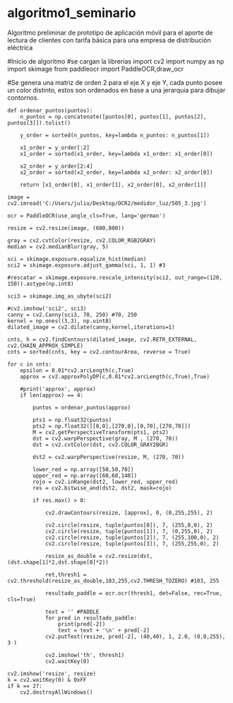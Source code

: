 # algoritmo1_seminario
Algoritmo preliminar de prototipo de aplicación móvil para el aporte de lectura de clientes con tarifa básica para una empresa de distribución eléctrica

#Inicio de algoritmo
#se cargan la librerias
    import cv2
    import numpy as np
    import skimage
    from paddleocr import PaddleOCR,draw_ocr
    
#Se genera una matriz de orden 2 para el eje X y eje Y, cada punto posee un color distinto, estos son ordenados en base a una jerarquia para dibujar contornos.

    def ordenar_puntos(puntos):
        n_puntos = np.concatenate([puntos[0], puntos[1], puntos[2], puntos[3]]).tolist()

        y_order = sorted(n_puntos, key=lambda n_puntos: n_puntos[1])

        x1_order = y_order[:2]
        x1_order = sorted(x1_order, key=lambda x1_order: x1_order[0])

        x2_order = y_order[2:4]
        x2_order = sorted(x2_order, key=lambda x2_order: x2_order[0])

        return [x1_order[0], x1_order[1], x2_order[0], x2_order[1]]

    image = cv2.imread('C:/Users/juliu/Desktop/OCR2/medidor_luz/505_3.jpg')

    ocr = PaddleOCR(use_angle_cls=True, lang='german')

    resize = cv2.resize(image, (600,800))

    gray = cv2.cvtColor(resize, cv2.COLOR_RGB2GRAY)
    median = cv2.medianBlur(gray, 5)

    sci = skimage.exposure.equalize_hist(median)
    sci2 = skimage.exposure.adjust_gamma(sci, 1, 1) #3

    #rescatar = skimage.exposure.rescale_intensity(sci2, out_range=(120, 150)).astype(np.int8)

    sci3 = skimage.img_as_ubyte(sci2)

    #cv2.imshow('sci2', sci3)
    canny = cv2.Canny(sci3, 70, 250) #70, 250
    kernel = np.ones((3,3), np.uint8)
    dilated_image = cv2.dilate(canny,kernel,iterations=1)

    cnts, h = cv2.findContours(dilated_image, cv2.RETR_EXTERNAL, cv2.CHAIN_APPROX_SIMPLE)
    cnts = sorted(cnts, key = cv2.contourArea, reverse = True)

    for c in cnts:
        epsilon = 0.01*cv2.arcLength(c,True)
        approx = cv2.approxPolyDP(c,0.01*cv2.arcLength(c,True),True)

        #print('approx', approx)
        if len(approx) == 4:

            puntos = ordenar_puntos(approx)

            pts1 = np.float32(puntos)
            pts2 = np.float32([[0,0],[270,0],[0,70],[270,70]])
            M = cv2.getPerspectiveTransform(pts1, pts2)
            dst = cv2.warpPerspective(gray, M , (270, 70))
            dst = cv2.cvtColor(dst, cv2.COLOR_GRAY2BGR)

            dst2 = cv2.warpPerspective(resize, M, (270, 70))

            lower_red = np.array([50,50,70])
            upper_red = np.array([60,60,140])
            rojo = cv2.inRange(dst2, lower_red, upper_red)
            res = cv2.bitwise_and(dst2, dst2, mask=rojo)

            if res.max() > 0:

                cv2.drawContours(resize, [approx], 0, (0,255,255), 2)

                cv2.circle(resize, tuple(puntos[0]), 7, (255,0,0), 2)
                cv2.circle(resize, tuple(puntos[1]), 7, (0,255,0), 2)
                cv2.circle(resize, tuple(puntos[2]), 7, (255,100,0), 2)
                cv2.circle(resize, tuple(puntos[3]), 7, (255,255,0), 2)

                resize_as_double = cv2.resize(dst, (dst.shape[1]*2,dst.shape[0]*2))

                ret,thresh1 = cv2.threshold(resize_as_double,103,255,cv2.THRESH_TOZERO) #103, 255

                resultado_paddle = ocr.ocr(thresh1, det=False, rec=True, cls=True)

                text = '' #PADDLE
                for pred in resultado_paddle:
                    print(pred[-2]) 
                    text = text + '\n' + pred[-2]
                cv2.putText(resize, pred[-2], (40,40), 1, 2.0, (0,0,255), 3 )

                cv2.imshow('th', thresh1)
                cv2.waitKey(0)

    cv2.imshow('resize', resize)
    k = cv2.waitKey(0) & 0xFF
    if k == 27:
        cv2.destroyAllWindows()
